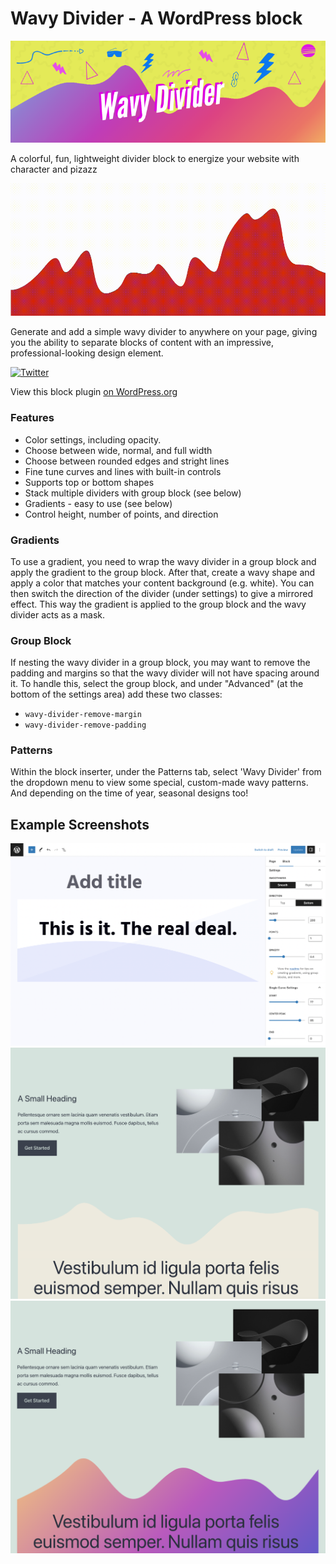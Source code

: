 # Wavy Divider - A WordPress block
![alt text](.wordpress-org/banner-772x250.png "90s inspired logo banner")

A colorful, fun, lightweight divider block to energize your website with character and pizazz

![alt text](assets/waves.gif "Waves gif")

Generate and add a simple wavy divider to anywhere on your page, giving you the ability to separate blocks of content with an impressive, professional-looking design element.

[![Twitter](https://img.shields.io/twitter/url/https/twitter.com/kevinbatdorf.svg?style=social&label=Follow%20%40kevinbatdorf)](https://twitter.com/kevinbatdorf)

View this block plugin [on WordPress.org](https://wordpress.org/plugins/wavy-divider)

### Features
- Color settings, including opacity.
- Choose between wide, normal, and full width
- Choose between rounded edges and stright lines
- Fine tune curves and lines with built-in controls
- Supports top or bottom shapes
- Stack multiple dividers with group block (see below)
- Gradients - easy to use (see below)
- Control height, number of points, and direction

### Gradients

To use a gradient, you need to wrap the wavy divider in a group block and apply the gradient to the group block. After that, create a wavy shape and apply a color that matches your content background (e.g. white). You can then switch the direction of the divider (under settings) to give a mirrored effect. This way the gradient is applied to the group block and the wavy divider acts as a mask.

### Group Block

If nesting the wavy divider in a group block, you may want to remove the padding and margins so that the wavy divider will not have spacing around it. To handle this, select the group block, and under "Advanced" (at the bottom of the settings area) add these two classes:

- `wavy-divider-remove-margin`
- `wavy-divider-remove-padding`

### Patterns

Within the block inserter, under the Patterns tab, select 'Wavy Divider' from the dropdown menu to view some special, custom-made wavy patterns. And depending on the time of year, seasonal designs too!
## Example Screenshots
![alt text](.wordpress-org/screenshot-4.png "Example 3")
![alt text](.wordpress-org/screenshot-1.png "Example")
![alt text](.wordpress-org/screenshot-2.png "Example 2")
